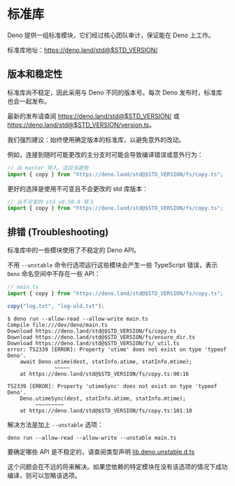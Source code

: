 # 标准库

Deno 提供一组标准模块，它们经过核心团队审计，保证能在 Deno 上工作。

标准库地址：<https://deno.land/std@$STD_VERSION/>

## 版本和稳定性

标准库尚不稳定，因此采用与 Deno 不同的版本号。每次 Deno 发布时，标准库也会一起发布。

最新的发布请查阅 <https://deno.land/std@$STD_VERSION/> 或 <https://deno.land/std@$STD_VERSION/version.ts>。

我们强烈建议：始终使用确定版本的标准库，以避免意外的改动。

例如，连接到随时可能更改的主分支时可能会导致编译错误或意外行为：

```typescript
// 从 master 导入，这应当避免
import { copy } from "https://deno.land/std@$STD_VERSION/fs/copy.ts";
```

更好的选择是使用不可变且不会更改的 std 库版本：

```typescript
// 从不可变的 std v0.50.0 导入
import { copy } from "https://deno.land/std@$STD_VERSION/fs/copy.ts";
```

## 排错 (Troubleshooting)

标准库中的一些模块使用了不稳定的 Deno API。

不用 `--unstable` 命令行选项运行这些模块会产生一些 TypeScript 错误，表示 `Deno` 命名空间中不存在一些 API：

```typescript
// main.ts
import { copy } from "https://deno.land/std@$STD_VERSION/fs/copy.ts";

copy("log.txt", "log-old.txt");
```

```shell
$ deno run --allow-read --allow-write main.ts
Compile file:///dev/deno/main.ts
Download https://deno.land/std@$STD_VERSION/fs/copy.ts
Download https://deno.land/std@$STD_VERSION/fs/ensure_dir.ts
Download https://deno.land/std@$STD_VERSION/fs/_util.ts
error: TS2339 [ERROR]: Property 'utime' does not exist on type 'typeof Deno'.
    await Deno.utime(dest, statInfo.atime, statInfo.mtime);
               ~~~~~
    at https://deno.land/std@$STD_VERSION/fs/copy.ts:90:16

TS2339 [ERROR]: Property 'utimeSync' does not exist on type 'typeof Deno'.
    Deno.utimeSync(dest, statInfo.atime, statInfo.mtime);
         ~~~~~~~~~
    at https://deno.land/std@$STD_VERSION/fs/copy.ts:101:10
```

解决方法是加上 `--unstable` 选项：

```shell
deno run --allow-read --allow-write --unstable main.ts
```

要确定哪些 API 是不稳定的，请查阅类型声明 [lib.deno.unstable.d.ts](https://github.com/denoland/deno/blob/master/cli/dts/lib.deno.unstable.d.ts)

这个问题会在不远的将来解决。如果您依赖的特定模块在没有该选项的情况下成功编译，则可以忽略该选项。
